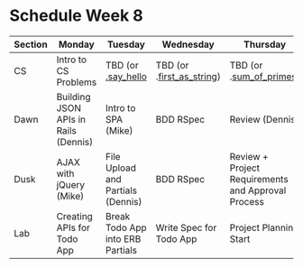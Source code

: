 # Schedule Week 8

| Section |            Monday           |                                                         Tuesday                                                          |                                                               Wednesday                                                               |                                                              Thursday                                                             |                Friday                |
| ------- | --------------------------- | ------------------------------------------------------------------------------------------------------------------------ | ------------------------------------------------------------------------------------------------------------------------------------- | --------------------------------------------------------------------------------------------------------------------------------- | ------------------------------------ |
| CS      | Intro to CS Problems        | TBD (or [.say_hello](../problem_solving/medium/say_hello.rb) | TBD (or .[first_as_string](../problem_solving/medium/first_as_string.rb)) | TBD (or .[sum_of_primes](../problem_solving/medium/sum_of_primes.rb)) | Collaborating with Git               |
| Dawn    | Building JSON APIs in Rails (Dennis) | Intro to SPA (Mike)                                                                                                            | BDD RSpec                                                                                                                             | Review (Dennis)                                                                                                                            | PM: Wireframing, MVPs and Milestones |
| Dusk    | AJAX with jQuery (Mike)            | File Upload and Partials (Dennis)                                                                                                | BDD RSpec                                                                                                                             | Review + Project Requirements and Approval Process                                                                                | Project Start                        |
| Lab     | Creating APIs for Todo App  | Break Todo App into ERB Partials                                                                                         | Write Spec for Todo App                                                                                                               | Project Planning Start                                                                                                            | Project Start                        |

